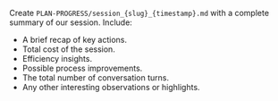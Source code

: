 Create `PLAN-PROGRESS/session_{slug}_{timestamp}.md` with a complete summary of our session. Include:

- A brief recap of key actions.
- Total cost of the session.
- Efficiency insights.
- Possible process improvements.
- The total number of conversation turns.
- Any other interesting observations or highlights.